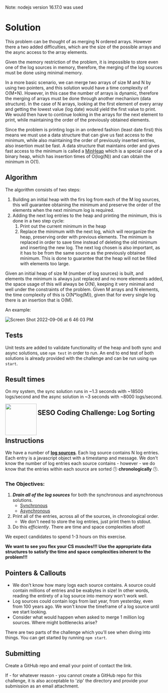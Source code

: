 Note: nodejs version 16.17.0 was used

# Solution

This problem can be thought of as merging N ordered arrays. However there a two added difficulties, which are the size of the possible arrays and the async access to the array elements.

Given the memory restriction of the problem, it is impossible to store even one of the log sources in memory, therefore, the merging of the log sources must be done using minimal memory.

In a more basic scenario, we can merge two arrays of size M and N by using two pointers, and this solution would have a time complexity of O(M+N). However, in this case the number of arrays is dynamic, therefore the merging of arrays must be done through another mechanism (data structure). In the case of N arrays, looking at the first element of every array and getting the lowest value (log date) would yield the first value to print. We would then have to continue looking in the arrays for the next element to print, while maintaining the order of the previously obtained elements.

Since the problem is printing logs in an ordered fashion (least date first) this means we must use a data structure that can give us fast access to the minimum, while also maintaining the order of previously inserted entries, also insertion must be fast. A data structure that maintains order and gives fast access to the minimum is called a [MinHeap](https://en.wikipedia.org/wiki/Binary_heap) which is a special case of a binary heap, which has insertion times of O(log(N)) and can obtain the minimum in O(1).

## Algorithm

The algorithm consists of two steps:

1. Building an initial heap with the firs log from each of the M log sources, this will guarantee obtaining the minimum and preserve the order of the elements when the next minimum log is required.
2. Adding the next log entries to the heap and printing the minimum, this is done in a two step cycle:
    1. Print out the current minimum in the heap
    2. Replace the minimum with the next log, which will reorganize the heap, preserving order with previous elements. The minimum is replaced in order to save time instead of deleting the old minimum and inserting the new log. The next log chosen is also important, as it has to be from the same source as the previously obtained minimum. This is done to guarantee that the heap will not be filled with elements too large.

Given an initial heap of size M (number of log sources) is built, and elements the minimum is always just replaced and no more elements added, the space usage of this will always be O(N), keeping it very minimal and well under the constraints of the problem. Given M arrays and N elements, the time complexity of this is O(N*log(M)), given that for every single log there is an insertion that is O(M).

An example:

![Screen Shot 2022-09-06 at 6 46 03 PM](https://user-images.githubusercontent.com/23247540/188759175-d17e40cc-b095-4475-a251-6b8a212e05e9.png)

## Tests

Unit tests are added to validate functionality of the heap and both sync and async solutions, use `npm test` in order to run. An end to end test of both solutions is already provided with the challenge and can be run using `npm start`.

## Result times

On my system, the sync solution runs in ~1.3 seconds with ~18500 logs/second and the async solution in ~3 seconds with ~8000 logs/second.

<img align="left" width="100px" height="100px" src="https://user-images.githubusercontent.com/12256205/162470824-d34c5fad-555e-498b-9ac9-ba86b6eb057a.png">

## SESO Coding Challenge: Log Sorting

<br>

## Instructions

We have a number of [**log sources**](https://github.com/sesolabor/coding-challenge/blob/master/lib/log-source.js).  Each log source contains N log entries.  Each entry is a javascript object with a timestamp and message.  We don't know the number of log entries each source contains - however - we do know that the entries within each source are sorted 🕒 **chronologically** 🕒.

### The Objectives:
1. ***Drain all of the log sources*** for both the synchronous and asynchronous solutions.
    - [Synchronous](https://github.com/sesolabor/coding-challenge/blob/31313e303c53cebb96fa02f3aab473dd011e1d16/lib/log-source.js#L37)
    - [Asynchronous](https://github.com/sesolabor/coding-challenge/blob/31313e303c53cebb96fa02f3aab473dd011e1d16/lib/log-source.js#L45)
1. Print all of the entries, across all of the sources, in chronological order.
    - We don't need to store the log entries, just print them to stdout.
1. Do this *efficiently*. There are time and space complexities afoot!

We expect candidates to spend 1-3 hours on this exercise.

**We want to see you flex your CS muscles!!! Use the appropriate data structures to satisfy the time and space complexities inherent to the problem!!!**

## Pointers & Callouts

* We don't know how many logs each source contains.  A source could contain millions of entries and be exabytes in size! In other words, reading the entirety of a log source into memory won't work well.
* Log sources could contain logs from last year, from yesterday, even from 100 years ago. We won't know the timeframe of a log source until we start looking.
* Consider what would happen when asked to merge 1 million log sources.  Where might bottlenecks arise?

There are two parts of the challenge which you'll see when diving into things.  You can get started by running `npm start`.

## Submitting

Create a GitHub repo and email your point of contact the link.

If - for whatever reason - you cannot create a GitHub repo for this challenge, it is also acceptable to 'zip' the directory and provide your submission as an email attachment.

